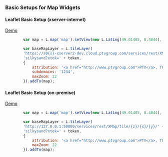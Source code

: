 ### Basic Setups for Map Widgets

#### Leaflet Basic Setup (xserver-internet)
[Demo](http://ptv-logistics.github.io/xserverjs/boilerplate/Leaflet.1.0.html)
```javascript
        var map = L.map('map').setView(new L.LatLng(49.01405, 8.4044), 14);

        var baseMapLayer = L.tileLayer(
		'https://s0{s}-xserver2-dev.cloud.ptvgroup.com/services/rest/XMap/tile/{z}/{x}/{y}/' +
		'silkysand?xtok=' + token,
		{
			attribution: '<a href="http://www.ptvgroup.com">PTV</a>, TOMTOM',
			subdomains: '1234',
            maxZoom: 22
        }).addTo(map);
```

#### Leaflet Basic Setup (on-premise)
[Demo](http://ptv-logistics.github.io/xserverjs/boilerplate/Leaflet.1.0.html)
```javascript
        var map = L.map('map').setView(new L.LatLng(49.01405, 8.4044), 14);

        var baseMapLayer = L.tileLayer(
		'http://127.0.0.1:50000/services/rest/XMap/tile/{z}/{x}/{y}/' +
		'silkysand?xtok=' + token,
		{
			attribution: '<a href="http://www.ptvgroup.com">PTV</a>, TOMTOM',
            maxZoom: 22
        }).addTo(map);
```
